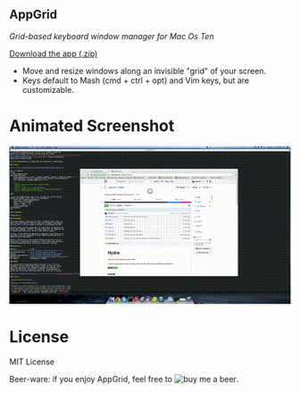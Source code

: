AppGrid
-------

*Grid-based keyboard window manager for Mac Os Ten*

[Download the app (.zip)](https://github.com/sdegutis/AppGrid/releases/download/1.0.4/AppGrid-1.0.4.zip)

- Move and resize windows along an invisible "grid" of your screen.
- Keys default to Mash (cmd + ctrl + opt) and Vim keys, but are customizable.

Animated Screenshot
===================

![Animated screenshot](grid.gif)

License
=======

MIT License

Beer-ware: if you enjoy AppGrid, feel free to ![buy me a beer](https://www.paypal.com/cgi-bin/webscr?business=sbdegutis@gmail.com&cmd=_donations&item_name=AppGrid%20donation&no_shipping=1).
